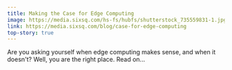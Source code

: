 ```yaml
---
title: Making the Case for Edge Computing
image: https://media.sixsq.com/hs-fs/hubfs/shutterstock_735559831-1.jpg?width=738&name=shutterstock_735559831-1.jpg
link: https://media.sixsq.com/blog/case-for-edge-computing
top-story: true
---
```


Are you asking yourself when edge computing makes sense, and when it doesn't? Well, you are the right place. Read on...
